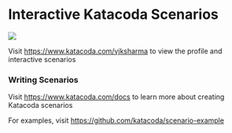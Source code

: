 # Interactive Katacoda Scenarios

[![](http://shields.katacoda.com/katacoda/vjksharma/count.svg)](https://www.katacoda.com/vjksharma "Get your profile on Katacoda.com")

Visit https://www.katacoda.com/vjksharma to view the profile and interactive scenarios

### Writing Scenarios
Visit https://www.katacoda.com/docs to learn more about creating Katacoda scenarios

For examples, visit https://github.com/katacoda/scenario-example
